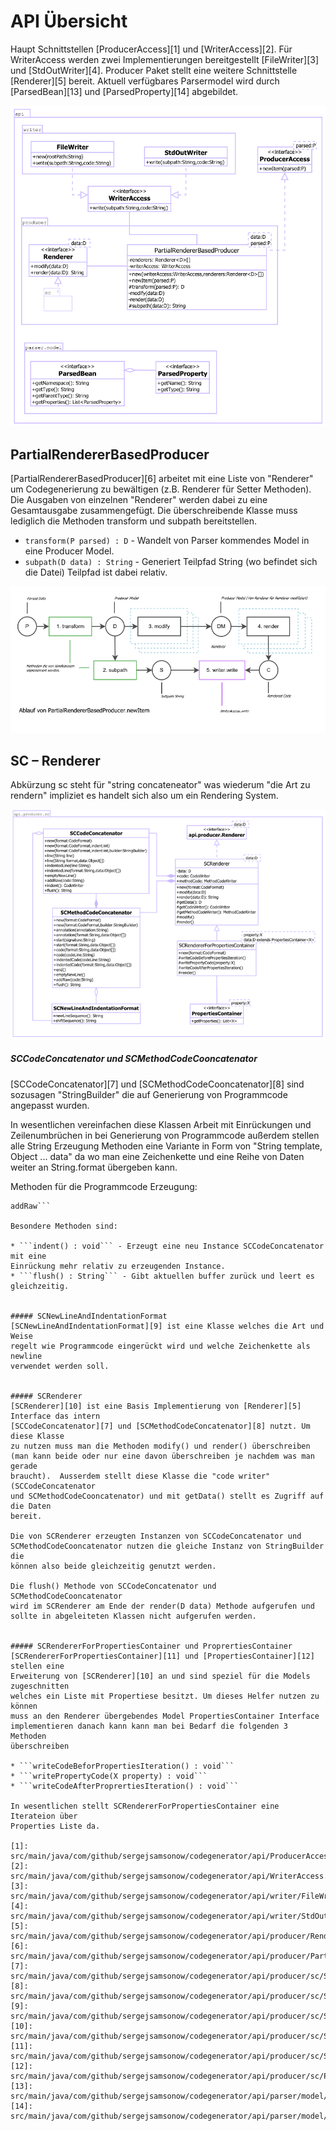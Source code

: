 API Übersicht
=============
Haupt Schnittstellen [ProducerAccess][1] und [WriterAccess][2]. Für WriterAccess 
werden zwei Implementierungen bereitgestellt [FileWriter][3] und [StdOutWriter][4]. 
Producer Paket stellt eine weitere Schnittstelle [Renderer][5] bereit. Aktuell 
verfügbares Parsermodel wird durch [ParsedBean][13] und [ParsedProperty][14] abgebildet.

![Überblick](src/site/resources/api.png)

## PartialRendererBasedProducer
[PartialRendererBasedProducer][6] arbeitet mit eine Liste von "Renderer" um Codegenerierung zu bewältigen 
(z.B. Renderer für Setter Methoden). Die  Ausgaben von einzelnen "Renderer"
werden dabei zu eine Gesamtausgabe zusammengefügt. Die überschreibende Klasse 
muss lediglich die Methoden transform und subpath bereitstellen.

* ```transform(P parsed) : D``` - Wandelt von Parser kommendes Model in eine 
Producer Model.
* ```subpath(D data) : String``` - Generiert Teilpfad String (wo befindet sich
die Datei) Teilpfad ist dabei relativ.

![Ablauf](src/site/resources/sequence-partial-renderer.png)

## SC – Renderer
Abkürzung sc steht für "string concateneator" was wiederum "die Art zu rendern"
impliziet es handelt sich also um ein Rendering System.

![Überblick](src/site/resources/sc-renderer.png)

##### SCCodeConcatenator und SCMethodCodeCooncatenator
[SCCodeConcatenator][7] und [SCMethodCodeCooncatenator][8] sind sozusagen "StringBuilder"
die auf Generierung von Programmcode angepasst wurden. 

In wesentlichen vereinfachen diese Klassen Arbeit mit Einrückungen und
Zeilenumbrüchen in bei Generierung von Programmcode außerdem stellen
alle String Erzeugung Methoden eine Variante in Form von 
"String template, Object ... data" da wo man eine Zeichenkette und 
eine Reihe von Daten weiter an String.format übergeben kann.

Methoden für die Programmcode Erzeugung:

```line, indentedLine, annotation, start, code, indentedCode, end, emptyNewLine,
addRaw```

Besondere Methoden sind:

* ```indent() : void``` - Erzeugt eine neu Instance SCCodeConcatenator mit eine 
Einrückung mehr relativ zu erzeugenden Instance.
* ```flush() : String``` - Gibt aktuellen buffer zurück und leert es gleichzeitig.


##### SCNewLineAndIndentationFormat
[SCNewLineAndIndentationFormat][9] ist eine Klasse welches die Art und Weise 
regelt wie Programmcode eingerückt wird und welche Zeichenkette als newline
verwendet werden soll.


##### SCRenderer
[SCRenderer][10] ist eine Basis Implementierung von [Renderer][5] Interface das intern
[SCCodeConcatenator][7] und [SCMethodCodeConcatenator][8] nutzt. Um diese Klasse
zu nutzen muss man die Methoden modify() und render() überschreiben
(man kann beide oder nur eine davon überschreiben je nachdem was man gerade
braucht).  Ausserdem stellt diese Klasse die "code writer" (SCCodeConcatenator
und SCMethodCodeCooncatenator) und mit getData() stellt es Zugriff auf die Daten
bereit.

Die von SCRenderer erzeugten Instanzen von SCCodeConcatenator und 
SCMethodCodeCooncatenator nutzen die gleiche Instanz von StringBuilder die 
können also beide gleichzeitig genutzt werden.

Die flush() Methode von SCCodeConcatenator und SCMethodCodeCooncatenator
wird im SCRenderer am Ende der render(D data) Methode aufgerufen und
sollte in abgeleiteten Klassen nicht aufgerufen werden.


##### SCRendererForPropertiesContainer und ProprertiesContainer
[SCRendererForPropertiesContainer][11] und [PropertiesContainer][12] stellen eine 
Erweiterung von [SCRenderer][10] an und sind speziel für die Models zugeschnitten
welches ein Liste mit Propertiese besitzt. Um dieses Helfer nutzen zu können
muss an den Renderer übergebendes Model PropertiesContainer Interface
implementieren danach kann kann man bei Bedarf die folgenden 3 Methoden
überschreiben

* ```writeCodeBeforPropertiesIteration() : void``` 
* ```writePropertyCode(X property) : void```
* ```writeCodeAfterProprertiesIteration() : void```

In wesentlichen stellt SCRendererForPropertiesContainer eine Iterateion über
Properties Liste da.

[1]: src/main/java/com/github/sergejsamsonow/codegenerator/api/ProducerAccess.java
[2]: src/main/java/com/github/sergejsamsonow/codegenerator/api/WriterAccess.java
[3]: src/main/java/com/github/sergejsamsonow/codegenerator/api/writer/FileWriter.java
[4]: src/main/java/com/github/sergejsamsonow/codegenerator/api/writer/StdOutWriter.java
[5]: src/main/java/com/github/sergejsamsonow/codegenerator/api/producer/Renderer.java
[6]: src/main/java/com/github/sergejsamsonow/codegenerator/api/producer/PartialRendererBasedProducer.java
[7]: src/main/java/com/github/sergejsamsonow/codegenerator/api/producer/sc/SCCodeConcatenator.java
[8]: src/main/java/com/github/sergejsamsonow/codegenerator/api/producer/sc/SCMethodCodeConcatenator.java
[9]: src/main/java/com/github/sergejsamsonow/codegenerator/api/producer/sc/SCNewLineAndIndentationFormat.java
[10]: src/main/java/com/github/sergejsamsonow/codegenerator/api/producer/sc/SCRenderer.java
[11]: src/main/java/com/github/sergejsamsonow/codegenerator/api/producer/sc/SCRendererForPropertiesContainer.java
[12]: src/main/java/com/github/sergejsamsonow/codegenerator/api/producer/sc/PropertiesContainer.java
[13]: src/main/java/com/github/sergejsamsonow/codegenerator/api/parser/model/ParsedBean.java
[14]: src/main/java/com/github/sergejsamsonow/codegenerator/api/parser/model/ParsedProperty.java